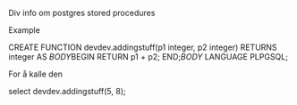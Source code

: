 Div info om postgres stored procedures

Example

CREATE FUNCTION devdev.addingstuff(p1 integer, p2 integer)
 RETURNS integer AS
$BODY$BEGIN
RETURN p1 + p2;
END;$BODY$
LANGUAGE PLPGSQL;


For å kalle den

select devdev.addingstuff(5, 8);

